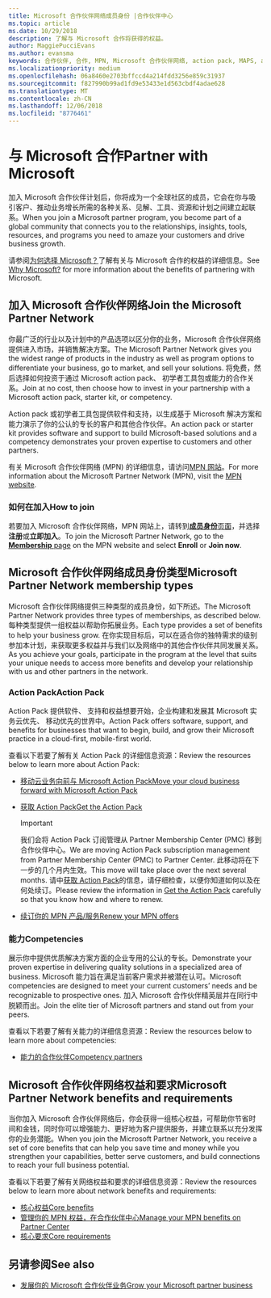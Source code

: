 ```yaml
---
title: Microsoft 合作伙伴网络成员身份 |合作伙伴中心
ms.topic: article
ms.date: 10/29/2018
description: 了解与 Microsoft 合作将获得的权益。
author: MaggiePucciEvans
ms.author: evansma
keywords: 合作伙伴, 合作, MPN, Microsoft 合作伙伴网络, action pack, MAPS, action pack 订阅, 权益, MPN 权益, 成员身份, 银牌, 金牌, 能力
ms.localizationpriority: medium
ms.openlocfilehash: 06a8460e2703bffccd4a214fdd3256e859c31937
ms.sourcegitcommit: f827990b99ad1fd9e53433e1d563cbdf4adae628
ms.translationtype: MT
ms.contentlocale: zh-CN
ms.lasthandoff: 12/06/2018
ms.locfileid: "8776461"
---
```

# <a name="partner-with-microsoft"></a><span data-ttu-id="bdb91-104">与 Microsoft 合作</span><span class="sxs-lookup"><span data-stu-id="bdb91-104">Partner with Microsoft</span></span>

<span data-ttu-id="bdb91-105">加入 Microsoft 合作伙伴计划后，你将成为一个全球社区的成员，它会在你与吸引客户、推动业务增长所需的各种关系、见解、工具、资源和计划之间建立起联系。</span><span class="sxs-lookup"><span data-stu-id="bdb91-105">When you join a Microsoft partner program, you become part of a global community that connects you to the relationships, insights, tools, resources, and programs you need to amaze your customers and drive business growth.</span></span>

<span data-ttu-id="bdb91-106">请参阅[为何选择 Microsoft？](https://partner.microsoft.com/business-opportunities/why-microsoft)了解有关与 Microsoft 合作的权益的详细信息。</span><span class="sxs-lookup"><span data-stu-id="bdb91-106">See [Why Microsoft?](https://partner.microsoft.com/business-opportunities/why-microsoft) for more information about the benefits of partnering with Microsoft.</span></span> 

## <a name="join-the-microsoft-partner-network"></a><span data-ttu-id="bdb91-107">加入 Microsoft 合作伙伴网络</span><span class="sxs-lookup"><span data-stu-id="bdb91-107">Join the Microsoft Partner Network</span></span>

<!-- 12/5/18 The content below was copied and pasted directly from the Membership page of the MPN site (https://partner.microsoft.com/en-us/membership)-->

<span data-ttu-id="bdb91-108">你最广泛的行业以及计划中的产品选项以区分你的业务，Microsoft 合作伙伴网络提供进入市场，并销售解决方案。</span><span class="sxs-lookup"><span data-stu-id="bdb91-108">The Microsoft Partner Network gives you the widest range of products in the industry as well as program options to differentiate your business, go to market, and sell your solutions.</span></span> <span data-ttu-id="bdb91-109">将免费，然后选择如何投资于通过 Microsoft action pack、 初学者工具包或能力的合作关系。</span><span class="sxs-lookup"><span data-stu-id="bdb91-109">Join at no cost, then choose how to invest in your partnership with a Microsoft action pack, starter kit, or competency.</span></span>

<span data-ttu-id="bdb91-110">Action pack 或初学者工具包提供软件和支持，以生成基于 Microsoft 解决方案和能力演示了你的公认的专长的客户和其他合作伙伴。</span><span class="sxs-lookup"><span data-stu-id="bdb91-110">An action pack or starter kit provides software and support to build Microsoft-based solutions and a competency demonstrates your proven expertise to customers and other partners.</span></span>

<span data-ttu-id="bdb91-111">有关 Microsoft 合作伙伴网络 (MPN) 的详细信息，请访问[MPN 网站](https://partner.microsoft.com/commercial)。</span><span class="sxs-lookup"><span data-stu-id="bdb91-111">For more information about the Microsoft Partner Network (MPN), visit the [MPN website](https://partner.microsoft.com/commercial).</span></span>

### <a name="how-to-join"></a><span data-ttu-id="bdb91-112">如何在加入</span><span class="sxs-lookup"><span data-stu-id="bdb91-112">How to join</span></span>

<span data-ttu-id="bdb91-113">若要加入 Microsoft 合作伙伴网络，MPN 网站上，请转到[**成员身份**页面](https://partner.microsoft.com/membership)，并选择**注册**或**立即加入**。</span><span class="sxs-lookup"><span data-stu-id="bdb91-113">To join the Microsoft Partner Network, go to the [**Membership** page](https://partner.microsoft.com/membership) on the MPN website and select **Enroll** or **Join now**.</span></span>

## <a name="microsoft-partner-network-membership-types"></a><span data-ttu-id="bdb91-114">Microsoft 合作伙伴网络成员身份类型</span><span class="sxs-lookup"><span data-stu-id="bdb91-114">Microsoft Partner Network membership types</span></span>

<!-- 12/5/18 The content below was copied and pasted directly from the Membership pages of the MPN site (https://partner.microsoft.com/en-us/membership)-->

<span data-ttu-id="bdb91-115">Microsoft 合作伙伴网络提供三种类型的成员身份，如下所述。</span><span class="sxs-lookup"><span data-stu-id="bdb91-115">The Microsoft Partner Network provides three types of memberships, as described below.</span></span> <span data-ttu-id="bdb91-116">每种类型提供一组权益以帮助你拓展业务。</span><span class="sxs-lookup"><span data-stu-id="bdb91-116">Each type provides a set of benefits to help your business grow.</span></span> <span data-ttu-id="bdb91-117">在你实现目标后，可以在适合你的独特需求的级别参加本计划，来获取更多权益并与我们以及网络中的其他合作伙伴共同发展关系。</span><span class="sxs-lookup"><span data-stu-id="bdb91-117">As you achieve your goals, participate in the program at the level that suits your unique needs to access more benefits and develop your relationship with us and other partners in the network.</span></span>

### <a name="action-pack"></a><span data-ttu-id="bdb91-118">Action Pack</span><span class="sxs-lookup"><span data-stu-id="bdb91-118">Action Pack</span></span>

<span data-ttu-id="bdb91-119">Action Pack 提供软件、 支持和权益想要开始，企业构建和发展其 Microsoft 实务云优先、 移动优先的世界中。</span><span class="sxs-lookup"><span data-stu-id="bdb91-119">Action Pack offers software, support, and benefits for businesses that want to begin, build, and grow their Microsoft practice in a cloud-first, mobile-first world.</span></span> 

<span data-ttu-id="bdb91-120">查看以下若要了解有关 Action Pack 的详细信息资源：</span><span class="sxs-lookup"><span data-stu-id="bdb91-120">Review the resources below to learn more about Action Pack:</span></span>

- [<span data-ttu-id="bdb91-121">移动云业务向前与 Microsoft Action Pack</span><span class="sxs-lookup"><span data-stu-id="bdb91-121">Move your cloud business forward with Microsoft Action Pack</span></span>](https://partner.microsoft.com/membership/action-pack)
- [<span data-ttu-id="bdb91-122">获取 Action Pack</span><span class="sxs-lookup"><span data-stu-id="bdb91-122">Get the Action Pack</span></span>](mpn-get-action-pack.md)
  
    >[!IMPORTANT]
    ><span data-ttu-id="bdb91-123">我们会将 Action Pack 订阅管理从 Partner Membership Center (PMC) 移到合作伙伴中心。</span><span class="sxs-lookup"><span data-stu-id="bdb91-123">We are moving Action Pack subscription management from Partner Membership Center (PMC) to Partner Center.</span></span> <span data-ttu-id="bdb91-124">此移动将在下一步的几个月内生效。</span><span class="sxs-lookup"><span data-stu-id="bdb91-124">This move will take place over the next several months.</span></span> <span data-ttu-id="bdb91-125">请中[获取 Action Pack](mpn-get-action-pack.md)的信息，请仔细检查，以便你知道如何以及在何处续订。</span><span class="sxs-lookup"><span data-stu-id="bdb91-125">Please review the information in [Get the Action Pack](mpn-get-action-pack.md) carefully so that you know how and where to renew.</span></span>  

- [<span data-ttu-id="bdb91-126">续订你的 MPN 产品/服务</span><span class="sxs-lookup"><span data-stu-id="bdb91-126">Renew your MPN offers</span></span>](renew-mpn-offers.md)

### <a name="competencies"></a><span data-ttu-id="bdb91-127">能力</span><span class="sxs-lookup"><span data-stu-id="bdb91-127">Competencies</span></span>

<span data-ttu-id="bdb91-128">展示你中提供优质解决方案方面的企业专用的公认的专长。</span><span class="sxs-lookup"><span data-stu-id="bdb91-128">Demonstrate your proven expertise in delivering quality solutions in a specialized area of business.</span></span> <span data-ttu-id="bdb91-129">Microsoft 能力旨在满足当前客户需求并被潜在认可。</span><span class="sxs-lookup"><span data-stu-id="bdb91-129">Microsoft competencies are designed to meet your current customers’ needs and be recognizable to prospective ones.</span></span> <span data-ttu-id="bdb91-130">加入 Microsoft 合作伙伴精英层并在同行中脱颖而出。</span><span class="sxs-lookup"><span data-stu-id="bdb91-130">Join the elite tier of Microsoft partners and stand out from your peers.</span></span>

<span data-ttu-id="bdb91-131">查看以下若要了解有关能力的详细信息资源：</span><span class="sxs-lookup"><span data-stu-id="bdb91-131">Review the resources below to learn more about competencies:</span></span>

- [<span data-ttu-id="bdb91-132">能力的合作伙伴</span><span class="sxs-lookup"><span data-stu-id="bdb91-132">Competency partners</span></span>](https://partner.microsoft.com/membership/competencies)

## <a name="microsoft-partner-network-benefits-and-requirements"></a><span data-ttu-id="bdb91-133">Microsoft 合作伙伴网络权益和要求</span><span class="sxs-lookup"><span data-stu-id="bdb91-133">Microsoft Partner Network benefits and requirements</span></span>

<span data-ttu-id="bdb91-134">当你加入 Microsoft 合作伙伴网络后，你会获得一组核心权益，可帮助你节省时间和金钱，同时你可以增强能力、更好地为客户提供服务，并建立联系以充分发挥你的业务潜能。</span><span class="sxs-lookup"><span data-stu-id="bdb91-134">When you join the Microsoft Partner Network, you receive a set of core benefits that can help you save time and money while you strengthen your capabilities, better serve customers, and build connections to reach your full business potential.</span></span>

<span data-ttu-id="bdb91-135">查看以下若要了解有关网络权益和要求的详细信息资源：</span><span class="sxs-lookup"><span data-stu-id="bdb91-135">Review the resources below to learn more about network benefits and requirements:</span></span>

- [<span data-ttu-id="bdb91-136">核心权益</span><span class="sxs-lookup"><span data-stu-id="bdb91-136">Core benefits</span></span>](https://partner.microsoft.com/en-us/membership/core-benefits#simple-tab-content-1)
- [<span data-ttu-id="bdb91-137">管理你的 MPN 权益，在合作伙伴中心</span><span class="sxs-lookup"><span data-stu-id="bdb91-137">Manage your MPN benefits on Partner Center</span></span>](manage-your-partner-network-benefits.md)
- [<span data-ttu-id="bdb91-138">核心要求</span><span class="sxs-lookup"><span data-stu-id="bdb91-138">Core requirements</span></span>](https://partner.microsoft.com/en-us/membership/core-benefits#simple-tab-content-2)

## <a name="see-also"></a><span data-ttu-id="bdb91-139">另请参阅</span><span class="sxs-lookup"><span data-stu-id="bdb91-139">See also</span></span>
- [<span data-ttu-id="bdb91-140">发展你的 Microsoft 合作伙伴业务</span><span class="sxs-lookup"><span data-stu-id="bdb91-140">Grow your Microsoft partner business</span></span>](grow-your-business.md)
